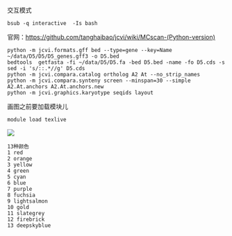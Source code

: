交互模式

```
bsub -q interactive  -Is bash
```

官网：https://github.com/tanghaibao/jcvi/wiki/MCscan-(Python-version)

```
python -m jcvi.formats.gff bed --type=gene --key=Name ~/data/D5/D5/D5_genes.gff3 -o D5.bed
bedtools  getfasta -fi ~/data/D5/D5.fa -bed D5.bed -name -fo D5.cds -s
sed -i 's/::.*//g' D5.cds
python -m jcvi.compara.catalog ortholog A2 At --no_strip_names
python -m jcvi.compara.synteny screen --minspan=30 --simple A2.At.anchors A2.At.anchors.new
python -m jcvi.graphics.karyotype seqids layout
```

画图之前要加载模块儿

```bash
module load texlive
```

![](C:\Users\DELL\Desktop\国创\matplotlib-color-1024x1008.png)

```
13种颜色
1 red
2 orange
3 yellow
4 green
5 cyan
6 blue
7 purple
8 fuchsia
9 lightsalmon
10 gold
11 slategrey
12 firebrick
13 deepskyblue
```

